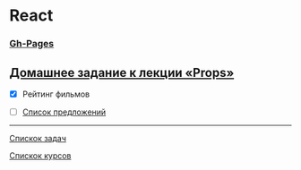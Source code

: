 # React
### [Gh-Pages]()


## [Домашнее задание к лекции «Props»](https://github.com/TomSG03/ra16-homeworks/tree/master/events-state)

- [x] Рейтинг фильмов
- [ ] [Список предложений]()


---
[Спискок задач](https://github.com/TomSG03/ra-homeworks-list)

[Спискок курсов](https://github.com/TomSG03/Training-in-Netology)
